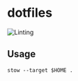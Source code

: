 # dotfiles

![Linting](https://github.com/garrettgibo/dotfiles/workflows/Linting/badge.svg)

## Usage

```
stow --target $HOME .
```